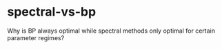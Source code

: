 # spectral-vs-bp
Why is BP always optimal while spectral methods only optimal for certain parameter regimes?
